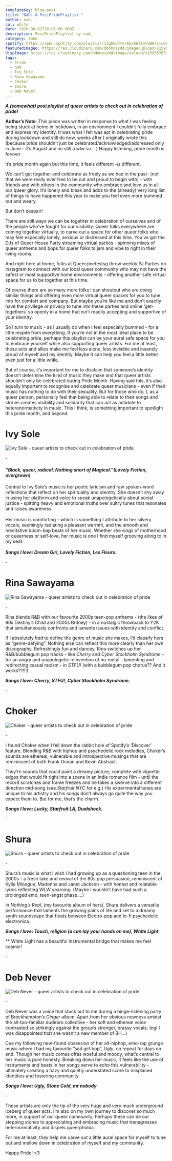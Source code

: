 ```yaml
---
templateKey: blog-post
title: "NAD: A PosiPridePlaylist "
author: nad.
col: white
date: 2020-08-02T16:01:00.000Z
description: PosiPridePlaylist by nad.
category: take
spotify: https://open.spotify.com/playlist/11gDoUJtmrEExK64tuYqHH?si=w6SRyTjRR-iOP8jCKprtVg
featuredimageo: https://res.cloudinary.com/ddomozydd/image/upload/v1595738817/rightnadsize_tesqam.jpg
dispImage: https://res.cloudinary.com/ddomozydd/image/upload/v1595678599/nadcard_ewtley.jpg
tags:
  - Pride
  - nad
  - Ivy Sole
  - Rina Sawayama
  - Choker
  - Shura
  - Deb Never
---
```

***A (somewhat) posi playlist of queer artists to check out in celebration of pride!***

**Author’s Note**: This piece was written in response to what I was feeling being stuck at home in lockdown, in an environment I couldn’t fully embrace and express my identity. It was what I felt was apt in celebrating pride during lockdown and still do now, weeks after I originally wrote this (because pride shouldn’t just be celebrated/acknowledged/addressed only in June - it’s August and im still a wlw so… ) Happy listening, pride month is forever

It’s pride month again but this time, it feels different -*is* different.

We can’t get together and celebrate as freely as we had in the past- (not that we were really ever free to be out and proud to begin with) - with friends and with others in the community who embrace and love us in all our queer glory. It’s lonely and bleak and adds to the (already) very long list of things to have happened this year to make you feel even more bummed out and weary.

But don’t despair!

There are still ways we can be together in celebration of ourselves and of the people who’ve fought for our visibility. Queer folks everywhere are coming together virtually, to carve out a space for other queer folks who may feel especially lonely, anxious or distressed at this time. You’ve got the DJs of Queer House Party streaming virtual parties - spinning mixes of queer anthems and bops for queer folks to jam and vibe to right in their living rooms.

And right here at home, folks at Queerzinefestsg throw weekly PJ Parties on Instagram to connect with our local queer community who may not have the safest or most supportive home environments - offering another safe virtual space for us to be together at this time.

Of course there are so many more folks I can shoutout who are doing similar things and offering even more virtual queer spaces for you to tune into for comfort and company. But maybe you’re like me and don’t exactly have the privilege or privacy to tune into these parties and online ‘get- togethers’ so openly in a home that isn’t readily accepting and supportive of your identity.

So I turn to music - as I usually do when I feel especially bummed - for a little respite from everything. If you’re not in the most ideal place to be celebrating pride, perhaps this playlist can be your aural safe space for you to embrace yourself while also supporting queer artists. For me at least, these acts and allies make me feel less alone, less invisible and insanely proud of myself and my identity. Maybe it can help you feel a little better even just for a little while.

But of course, it’s important for me to disclaim that someone’s identity doesn’t determine the kind of music they make and that queer artists shouldn’t only be celebrated during Pride Month. Having said this, it’s also equally important to recognise and celebrate queer musicians - even if their music has nothing to do with their sexuality. But for those who do, I, as a queer person, personally feel that being able to relate to their songs and stories creates visibility and solidarity that can act as antidote to heteronormativity in music. This I think, is something important to spotlight this pride month, and beyond.

# **Ivy Sole**

![Ivy Sole - queer artists to check out in celebration of pride](https://res.cloudinary.com/ddomozydd/image/upload/v1595585343/Ivy_aeiwtb.jpg "Ivy Sole - queer artists to check out in celebration of pride")

\-

#### *“Black, queer, radical. Nothing short of Magical.”(Lovely Fiction, overgrown)*

Central to Ivy Sole’s music is her poetic lyricism and raw spoken-word inflections that reflect on her spirituality and identity. She doesn’t shy away in using her platform and voice to speak unapologetically about social justice - spitting heavy and emotional truths over sultry tunes that resonates and raises awareness.\
\
Her music is comforting - which is something I attribute to her silvery vocals, seemingly radiating a pleasant warmth, and the smooth and meditative boom-bap beats of her music. Whether she sings of motherhood or queerness or self-love, her music is one I find myself grooving along to in my seat.\
\
***Songs I love: Dream Girl, Lovely Fiction, Les Fleurs.***

*\-*

# **Rina Sawayama**

![Rina Sawayama - queer artists to check out in celebration of pride](https://res.cloudinary.com/ddomozydd/image/upload/v1595585476/rina_bhhieh.jpg "Rina Sawayama")

\-

Rina blends R&B with our favourite 2000s teen-pop anthems - (the likes of 90s Destiny’s Child and 2000s Britney) - in a nostalgic throwback to Y2K that simultaneously confronts and laments issues with identity and conflict.

If I absolutely *had* to define the genre of music she makes, I’d classify hers as “genre-defying”. Nothing else can reflect this more clearly than her own discography. Refreshingly fun and dancey, Rina switches up her R&B/bubblegum pop tracks - like *Cherry* and *Cyber Stockholm Syndrome* - for an angry and unapologetic reinvention of nu-metal - lamenting and redirecting casual racism - in *STFU!* (with a bubblegum pop chorus?? And it works??!!!)

***Songs I love: Cherry, STFU!, Cyber Stockholm Syndrome.***

*\-*

# **Choker**

![Choker - queer artists to check out in celebration of pride](https://res.cloudinary.com/ddomozydd/image/upload/v1595585676/0010650634_0_v2mjvk.jpg "Choker")

\-

I found Choker when I fell down the rabbit hole of Spotify’s ‘Discover’ feature. Blending R&B with hiphop and psychedelic rock melodies, Choker’s sounds are ethereal, vulnerable and introspective musings that are reminiscent of both Frank Ocean and Kevin Abstract.

They’re sounds that could paint a dreamy picture, complete with vignette edges that would fit right into a scene in an indie romance film - until the record scratches and frame freezes and he takes a swerve into a different direction mid-song (see *Starfruit NYC* for e.g.) His experimental tunes are unique to his artistry and his songs don’t always go quite the way you expect them to. But for me, that’s the charm.

***Songs I love: Lucky, Starfruit LA, Dualshock.***

*\-*

# **Shura**

![Shura - queer artists to check out in celebration of pride](https://res.cloudinary.com/ddomozydd/image/upload/v1595585829/Shura_d1wh7n.jpg "Shura")

\-

Shura’s music is what I wish I had growing up as a questioning teen in the 2000s - a fresh take and revival of the 80s pop persuasion, reminiscent of Kylie Minogue, Madonna and Janet Jackson - with honest and relatable lyrics reflecting WLW yearning. (Maybe I wouldn’t have had such a prolonged emo, teen-angst phase....)

In *Nothing’s Real*, (my favourite album of hers), Shura delivers a versatile performance that laments the growing pains of life and set to a dreamy synth soundscape that floats between Electro-pop and lo-fi psychedelic electronica.

***Songs I love: Touch, religion (u can lay your hands on me), White Light***

\*\* White Light has a beautiful instrumental bridge that makes me feel cosmic!

\-

# **Deb Never**

![Deb Never - queer artists to check out in celebration of pride](https://res.cloudinary.com/ddomozydd/image/upload/v1595585912/DebNever_vefart.jpg "Deb Never")

\-

Deb Never was a voice that stuck out to me during a binge-listening party of Brockhampton’s *Ginger* album. Apart from her obvious newness amidst the all-too-familiar dudebro collective - her soft and ethereal voice contrasted so strikingly against the group’s stronger, brassy vocals. (ngl I was disappointed that she wasn’t a new member of BH...)

Cue my following new-found obsession of her alt-hiphop, emo-rap grunge music where I had my favourite “sad girl bop”, *Ugly*, on repeat for days on end. Though her music comes offas woeful and moody, what’s central to her music is pure honesty. Breaking down her music, it feels like the use of instruments and beats in her songs serve to echo this vulnerability - ultimately creating a hazy and quietly understated score to misplaced identities and fostering community.

***Songs I love: Ugly, Stone Cold, mr nobody***

*\-*

These artists are only the tip of the very huge and very much underground iceberg of queer acts. I’m also on my own journey to discover so much more, in support of our queer community. Perhaps these can be our stepping stones to appreciating and embracing music that transgresses heternormativity and dispels queerphobia.

For me at least, they help me carve out a little aural space for myself to tune out and mellow down in celebration of myself and my community.

Happy Pride! <3